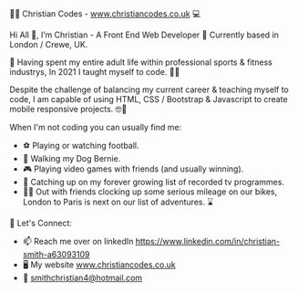 :man_technologist: Christian Codes - www.christiancodes.co.uk :computer:	

Hi All 👋, I’m Christian - A Front End Web Developer :round_pushpin: Currently based in London / Crewe, UK.

:memo: 
Having spent my entire adult life within professional sports & fitness industrys, In 2021 I taught myself to code. :man_technologist: 

Despite the challenge of balancing my current career & teaching myself to code, I am capable of using HTML, CSS / Bootstrap & Javascript to create mobile responsive projects. :nerd_face::iphone:

When I'm not coding you can usually find me:

- :soccer: Playing or watching football.
- :dog:	Walking my Dog Bernie.
- :video_game:	Playing video games with friends (and usually winning).
- :movie_camera: Catching up on my forever growing list of recorded tv programmes.
- :biking_man:	Out with friends clocking up some serious mileage on our bikes, London to Paris is next on our list of adventures. :hourglass:	

:link: Let's Connect:

- 📫 Reach me over on linkedIn https://www.linkedin.com/in/christian-smith-a63093109 
- :desktop_computer:	My website www.christiancodes.co.uk
- :e-mail: smithchristian4@hotmail.com

<!---
Aines25/Aines25 is a ✨ special ✨ repository because its `README.md` (this file) appears on your GitHub profile.
You can click the Preview link to take a look at your changes.
--->

